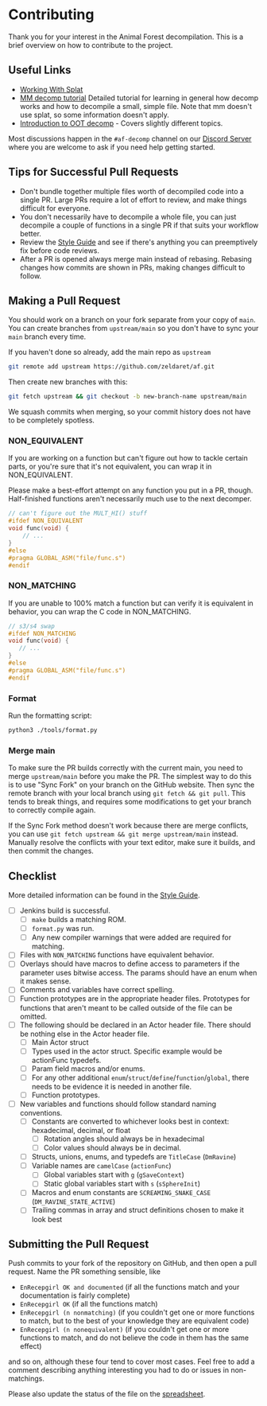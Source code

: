 # Contributing

Thank you for your interest in the Animal Forest decompilation. This is a brief overview on how to contribute to the project.

## Useful Links

- [Working With Splat](docs/working_with_splat.md)
- [MM decomp tutorial](https://github.com/zeldaret/mm/blob/master/docs/tutorial/contents.md) Detailed tutorial for learning in general how decomp works and how to decompile a small, simple file. Note that mm doesn't use splat, so some information doesn't apply.
- [Introduction to OOT decomp](https://github.com/zeldaret/oot/blob/master/docs/tutorial/contents.md) - Covers slightly different topics.

Most discussions happen in the `#af-decomp` channel on our [Discord Server](https://discord.zelda64.dev) where you are welcome to ask if you need help getting started.

## Tips for Successful Pull Requests

- Don't bundle together multiple files worth of decompiled code into a single PR. Large PRs require a lot of effort to review, and make things difficult for everyone.
- You don't necessarily have to decompile a whole file, you can just decompile a couple of functions in a single PR if that suits your workflow better.
- Review the [Style Guide](docs/STYLE.md) and see if there's anything you can preemptively fix before code reviews.
- After a PR is opened always merge main instead of rebasing. Rebasing changes how commits are shown in PRs, making changes difficult to follow.

## Making a Pull Request

You should work on a branch on your fork separate from your copy of `main`. You can create branches from `upstream/main` so you don't have to sync your `main` branch every time.

If you haven't done so already, add the main repo as `upstream`

```bash
git remote add upstream https://github.com/zeldaret/af.git
```

Then create new branches with this:

```bash
git fetch upstream && git checkout -b new-branch-name upstream/main
```

We squash commits when merging, so your commit history does not have to be completely spotless.

### NON_EQUIVALENT

If you are working on a function but can't figure out how to tackle certain parts, or you're sure that it's not equivalent, you can wrap it in NON_EQUIVALENT.

Please make a best-effort attempt on any function you put in a PR, though. Half-finished functions aren't necessarily much use to the next decomper.

```c
// can't figure out the MULT_HI() stuff
#ifdef NON_EQUIVALENT
void func(void) {
    // ...
}
#else
#pragma GLOBAL_ASM("file/func.s")
#endif
```

### NON_MATCHING

If you are unable to 100% match a function but can verify it is equivalent in behavior, you can wrap the C code in NON_MATCHING.

 ```c
// s3/s4 swap
#ifdef NON_MATCHING
void func(void) {
    // ...
}
#else
#pragma GLOBAL_ASM("file/func.s")
#endif
```

### Format

Run the formatting script:

```bash
python3 ./tools/format.py
```

### Merge main

To make sure the PR builds correctly with the current main, you need to merge `upstream/main` before you make the PR. The simplest way to do this is to use "Sync Fork" on your branch on the GitHub website. Then sync the remote branch with your local branch using `git fetch && git pull`. This tends to break things, and requires some modifications to get your branch to correctly compile again.

If the Sync Fork method doesn't work because there are merge conflicts, you can use `git fetch upstream && git merge upstream/main` instead. Manually resolve the conflicts with your text editor, make sure it builds, and then commit the changes.

## Checklist

More detailed information can be found in the [Style Guide](docs/STYLE.md).

- [ ] Jenkins build is successful.
  - [ ] `make` builds a matching ROM.
  - [ ] `format.py` was run.
  - [ ] Any new compiler warnings that were added are required for matching. 
- [ ] Files with `NON_MATCHING` functions have equivalent behavior.
- [ ] Overlays should have macros to define access to parameters if the parameter uses bitwise access. The params should have an enum when it makes sense.
- [ ] Comments and variables have correct spelling.
- [ ] Function prototypes are in the appropriate header files. Prototypes for functions that aren't meant to be called outside of the file can be omitted.
- [ ] The following should be declared in an Actor header file. There should be nothing else in the Actor header file.
  - [ ] Main Actor struct
  - [ ] Types used in the actor struct. Specific example would be actionFunc typedefs.
  - [ ] Param field macros and/or enums.
  - [ ] For any other additional `enum`/`struct`/`define`/`function`/`global`, there needs to be evidence it is needed in another file.
  - [ ] Function prototypes.
- [ ] New variables and functions should follow standard naming conventions.
  - [ ] Constants are converted to whichever looks best in context: hexadecimal, decimal, or float
    - [ ] Rotation angles should always be in hexadecimal
    - [ ] Color values should always be in decimal.
  - [ ] Structs, unions, enums, and typedefs are `TitleCase` (`DmRavine`)
  - [ ] Variable names are `camelCase` (`actionFunc`)
    - [ ] Global variables start with `g` (`gSaveContext`)
    - [ ] Static global variables start with `s` (`sSphereInit`)
  - [ ] Macros and enum constants are `SCREAMING_SNAKE_CASE` (`DM_RAVINE_STATE_ACTIVE`)
  - [ ] Trailing commas in array and struct definitions chosen to make it look best
  
## Submitting the Pull Request

Push commits to your fork of the repository on GitHub, and then open a pull request. Name the PR something sensible, like

- `EnRecepgirl OK and documented` (if all the functions match and your documentation is fairly complete)
- `EnRecepgirl OK` (if all the functions match)
- `EnRecepgirl (n nonmatching)` (if you couldn't get one or more functions to match, but to the best of your knowledge they are equivalent code)
- `EnRecepgirl (n nonequivalent)` (if you couldn't get one or more functions to match, and do not believe the code in them has the same effect)

and so on, although these four tend to cover most cases. Feel free to add a comment describing anything interesting you had to do or issues in non-matchings.

Please also update the status of the file on the [spreadsheet](https://docs.google.com/spreadsheets/d/1IkamT3ZFhgtZAaS5HS47b2_PcLlYmEFWk2oUPDhYfI8/).
